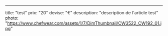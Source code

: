 ---
title: "test"
prix: "20"
devise: "€"
description: "description de l'article test"
photo: "https://www.chefwear.com/assets/1/7/DimThumbnail/CW3522_CW192_01.jpg"
